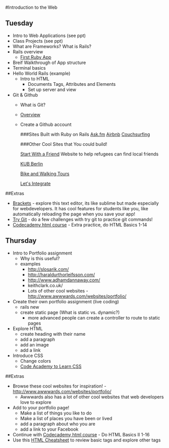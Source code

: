#Introduction to the Web

## Tuesday
- Intro to Web Applications (see ppt)
- Class Projects (see ppt)
- What are Frameworks? What is Rails?
- Rails overview
  - [First Ruby App](https://www.youtube.com/watch?v=fP64Wvz13AM)
- Breif Walkthrough of App structure
- Terminal basics
- Hello World Rails (example)
  - Intro to HTML
 	- Documents Tags, Attributes and Elements
 	- Set up server and view
- Git & Github
  - What is Git? 
  - [Overview](http://git-scm.com/book/en/v2/Getting-Started-Git-Basics)
  - Create a Github account


  	###Sites Built with Ruby on Rails
  	[Ask.fm](http://ask.fm/)
  	[Airbnb](airbnb.com)
  	[Couchsurfing](http://www.couchsurfing.com/)

  	###Other Cool Sites that You could build!

  	[Start With a Friend](http://www.start-with-a-friend.de/)
  	Website to help refugees can find local friends

  	[KUB Berlin](http://www.kub-berlin.org/index.php/en)

  	[Bike and Walking Tours](http://www.daz.de/sixcms/detail.php?object_id=&area_id=34&id=16358829&template_id=46&lang=de)

  	[Let's Integrate](https://letsintegrate.de/en)
	

##Extras
- [Brackets](http://brackets.io/) - explore this text editor, its like sublime but made especially for webdevelopers. It has cool features for students like you, like automatically reloading the page when you save your app!
- [Try Git](https://try.github.io/levels/1/challenges/1) - do a few challenges with try git to practice git commands!
- [Codecademy html course](https://www.codecademy.com/courses/web-beginner-en-HZA3b/0/1) - Extra practice, do HTML Basics 1-14

## Thursday

- Intro to Portfolio assignment
  - Why is this useful?
  - examples
    - http://slosarik.com/
    - http://haraldurthorleifsson.com/
    - http://www.adhamdannaway.com/
    - keithclark.co.uk/
    - Lots of other cool websites - http://www.awwwards.com/websites/portfolio/
- Create their own portfolio assignment (live coding)
  - rails new
  - create static page (What is static vs. dynamic?)
    - more advanced people can create a controller to route to static pages
- Explore HTML
  - create heading with their name
  - add a paragraph
  - add an image
  - add a link
- Introduce CSS
  - Change colors
  - [Code Academy to Learn CSS](https://www.codecademy.com/courses/web-beginner-en-TlhFi/0/1?curriculum_id=50579fb998b470000202dc8b)

##Extras

- Browse these cool websites for inspiration! - http://www.awwwards.com/websites/portfolio/
  - Awwwards also has a lot of other cool websites that web developers love to explore 
- Add to your portfolio page! 
  - Make a list of things you like to do
  - Make a list of places you have been or lived
  - add a paragraph about who you are
  - add a link to your Facebook
- Continue with [Codecademy html course](https://www.codecademy.com/courses/web-beginner-en-y2Yjd/0/1?curriculum_id=50579fb998b470000202dc8b) - Do HTML Basics II 1-16
- Use this [HTML Cheatsheet](http://www.wired.com/2010/02/html_cheatsheet/) to review basic tags and explore other tags 


